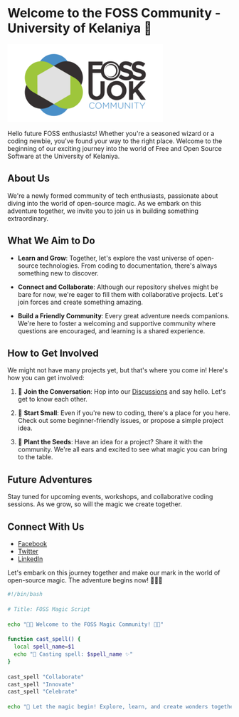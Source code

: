 # Welcome to the FOSS Community - University of Kelaniya 🚀

<img
    src="foss_logo_l_dark_800px.png"
    alt="FOSS Logo"
    width="350px"
  />

Hello future FOSS enthusiasts! Whether you're a seasoned wizard or a coding newbie, you've found your way to the right place. Welcome to the beginning of our exciting journey into the world of Free and Open Source Software at the University of Kelaniya.

## About Us

We're a newly formed community of tech enthusiasts, passionate about diving into the world of open-source magic. As we embark on this adventure together, we invite you to join us in building something extraordinary.

## What We Aim to Do

- **Learn and Grow**: Together, let's explore the vast universe of open-source technologies. From coding to documentation, there's always something new to discover.

- **Connect and Collaborate**: Although our repository shelves might be bare for now, we're eager to fill them with collaborative projects. Let's join forces and create something amazing.

- **Build a Friendly Community**: Every great adventure needs companions. We're here to foster a welcoming and supportive community where questions are encouraged, and learning is a shared experience.

## How to Get Involved

We might not have many projects yet, but that's where you come in! Here's how you can get involved:

1. 🤝 **Join the Conversation**: Hop into our [Discussions](https://github.com/orgs/fossuok/discussions) and say hello. Let's get to know each other.

2. 🚀 **Start Small**: Even if you're new to coding, there's a place for you here. Check out some beginner-friendly issues, or propose a simple project idea.

3. 🌱 **Plant the Seeds**: Have an idea for a project? Share it with the community. We're all ears and excited to see what magic you can bring to the table.

## Future Adventures

Stay tuned for upcoming events, workshops, and collaborative coding sessions. As we grow, so will the magic we create together.

## Connect With Us

- [Facebook](https://www.facebook.com/fossuok)
- [Twitter](https://www.twitter.com/fossuok)
- [LinkedIn](https://www.linkedin.com/company/fossuok)

Let's embark on this journey together and make our mark in the world of open-source magic. The adventure begins now! 🌟✨🚀

```bash
#!/bin/bash

# Title: FOSS Magic Script

echo "🎩✨ Welcome to the FOSS Magic Community! 🌟✨"

function cast_spell() {
  local spell_name=$1
  echo "🧙 Casting spell: $spell_name ✨"
}

cast_spell "Collaborate"
cast_spell "Innovate"
cast_spell "Celebrate"

echo "🎉 Let the magic begin! Explore, learn, and create wonders together! 🚀🌈"

```
